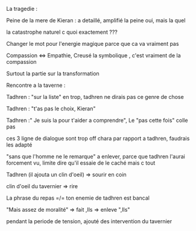 
La tragedie : 

Peine de la mere de Kieran : a detaillé, amplifié la peine oui, mais la quel 

la catastrophe naturel c quoi exactement ???

Changer le mot pour l'energie magique parce que ca va vraiment pas 

Compassion <=> Empathie, Creusé la symbolique , c'est vraiment de la compassion 

Surtout la partie sur la transformation 




Rencontre a la taverne : 

Tadhren : "sur la liste" en trop, tadhren ne dirais pas ce genre de chose

Tadhren : "t'as pas le choix, Kieran"

Tadhren :" Je suis la pour t'aider a comprendre", Le "pas cette fois" colle pas 

ces 3 ligne de dialogue sont trop off chara par rapport a tadhren, faudrais les adapté 


"sans que l'homme ne le remarque" a enlever, parce que tadhren l'aurai forcement vu, limite dire qu'il essaie de le caché mais c tout  

Tadhren (il ajouta un clin d'oeil) => sourir en coin 

clin d'oeil du tavernier => rire 

La phrase du repas =/= ton enemie de tadhren est bancal 

"Mais assez de moralité" => fait ,Ils => enleve ",Ils"


pendant la periode de tension, ajouté des intervention du tavernier

